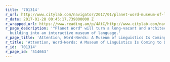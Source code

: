 ```yaml
---
title: '701314'
r_url: http://www.citylab.com/navigator/2017/01/planet-word-museum-of-linguistics-is-coming-to-dc-franklin-school/514406/
r_date: 2017-01-28 00:45:17.739000000 Z
r_wrapped_url: https://www.reading.am/p/4AtC/http://www.citylab.com/navigator/2017/01/planet-word-museum-of-linguistics-is-coming-to-dc-franklin-school/514406/
r_page_description: '"Planet Word" will turn a long-vacant and architecturally significant
  building into an interactive museum of language.'
r_page_title: 'Attention, Word-Nerds: A Museum of Linguistics Is Coming to D.C.'
r_title: 'Attention, Word-Nerds: A Museum of Linguistics Is Coming to D.C.'
r_id: '701314'
r_page_id: '514663'
---
```


